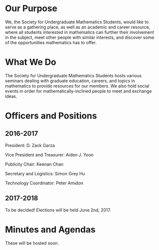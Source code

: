 # Our Purpose
We, the Society for Undergraduate Mathematics Students, would like to serve as a gathering place, as well as an academic and career resource, where all students interested in mathematics can further their involvement in the subject, meet other people with similar interests, and discover some of the opportunities mathematics has to offer.

# What We Do
The Society for Undergraduate Mathematics Students hosts various seminars dealing with graduate education, careers, and topics in mathematics to provide resources for our members. We also hold social events in order for mathematically-inclined people to meet and exchange ideas.


# Officers and Positions
## 2016-2017

President: D. Zack Garza

Vice President and Treasurer: Aiden J. Yoon

Publicity Chair: Keenan Chan

Secretary and Logistics: Simon Grey Hu

Technology Coordinator: Peter Amidon

## 2017-2018
To be decided! Elections will be held June 2nd, 2017.

# Minutes and Agendas
These will be hosted soon.
